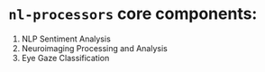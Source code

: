 # `nl-processors` core components:

 1. NLP Sentiment Analysis
 2. Neuroimaging Processing and Analysis
 3. Eye Gaze Classification
